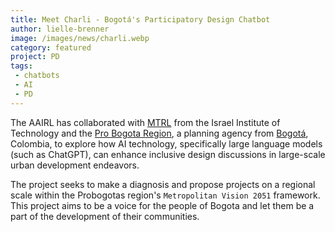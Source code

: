 ```yaml
---
title: Meet Charli - Bogotá's Participatory Design Chatbot
author: lielle-brenner
image: /images/news/charli.webp
category: featured
project: PD
tags:
 - chatbots
 - AI
 - PD
---
```



The AAIRL has collaborated with <a href="https://mtrl.net.technion.ac.il/">MTRL</a> from the Israel Institute of Technology and the <a href="https://www.probogota.org/?lang=en">Pro Bogota Region</a>, a planning agency from <a href="https://en.wikipedia.org/wiki/Bogot%C3%A1">Bogotá</a>, Colombia, to explore how AI technology, specifically large language models (such as ChatGPT), can enhance inclusive design discussions in large-scale urban development endeavors. 


The project seeks to make a diagnosis and propose projects on a regional scale within the Probogotas region's `Metropolitan Vision 2051` framework. This project aims to be a voice for the people of Bogota and let them be a part of the development of their communities. 
